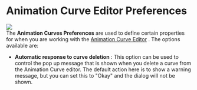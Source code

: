 # Animation Curve Editor Preferences

  
![](https://gms.magecorn.com/Manual/assets/Images/Setup_And_Version/Preferences/AnimCurve_Prefs.png)  
The **Animation Curves Preferences** are used to define certain
properties for when you are working with the [Animation Curve
Editor](../../The_Asset_Editors/Animation_Curves) . The options
available are:

-   **Automatic response to curve deletion** : This option can be used
    to control the pop up message that is shown when you delete a curve
    from the Animation Curve editor. The default action here is to show
    a warning message, but you can set this to "Okay" and the dialog
    will not be shown.
